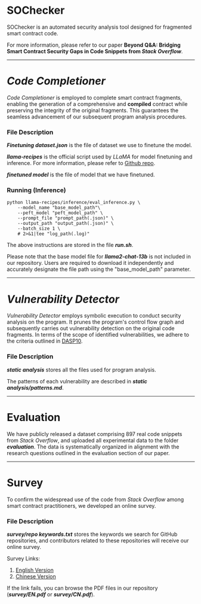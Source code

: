 # SOChecker
SOChecker is an automated security analysis tool designed for fragmented smart contract code.

For more information, please refer to our paper **Beyond Q\&A: Bridging Smart Contract Security Gaps in Code Snippets from *Stack Overflow***.

---
# *Code Completioner*
*Code Completioner* is employed to complete smart contract fragments, enabling the generation of a comprehensive and **compiled** contract while preserving the integrity of the original fragments. This guarantees the seamless advancement of our subsequent program analysis procedures.

### File Description
***Finetuning dataset.json*** is the file of dataset we use to finetune the model.

***llama-recipes*** is the official script used by *LLaMA* for model finetuning and inference. For more information, please refer to [Github repo](https://github.com/facebookresearch/llama-recipes).

***finetuned model*** is the file of model that we have finetuned.

### Running (Inference)
```
python llama-recipes/inference/eval_inference.py \
	--model_name "base_model_path"\
	--peft_model "peft_model_path" \
	--prompt_file "prompt_path(.json)" \
	--output_path "output_path(.json)" \
	--batch_size 1 \
	# 2>&1|tee "log_path(.log)"
```
The above instructions are stored in the file ***run.sh***.

Please note that the base model file for ***llama2-chat-13b*** is not included in our repository. Users are required to download it independently and accurately designate the file path using the "base_model_path" parameter.

---
# *Vulnerability Detector*
*Vulnerability Detector* employs symbolic execution to conduct security analysis on the program. It prunes the program's control flow graph and subsequently carries out vulnerability detection on the original code fragments. In terms of the scope of identified vulnerabilities, we adhere to the criteria outlined in [DASP10](https://dasp.co/).

### File Description

***static analysis*** stores all the files used for program analysis.

The patterns of each vulnerability are described in ***static analysis/patterns.md***.

---
# Evaluation
We have publicly released a dataset comprising 897 real code snippets from *Stack Overflow*, and uploaded all experimental data to the folder ***evaluation***. The data is systematically organized in alignment with the research questions outlined in the evaluation section of our paper.

---
# Survey
To confirm the widespread use of the code from *Stack Overflow* among smart contract practitioners, we developed an online survey.

### File Description

***survey/repo keywords.txt*** stores the keywords we search for GitHub repositories, and contributors related to these repositories will receive our online survey.

Survey Links:

1. [English Version](https://forms.gle/LtrD4HnnT8Yoeo4q6)
2. [Chinese Version](https://www.wjx.cn/vm/mB5kmTG.aspx#)

If the link fails, you can browse the PDF files in our repository (***survey/EN.pdf*** or ***survey/CN.pdf***).